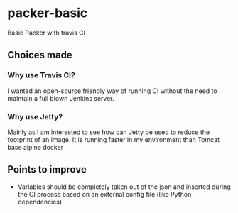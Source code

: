 # packer-basic
Basic Packer with travis CI
## Choices made
### Why use Travis CI?
I wanted an open-source friendly way of running CI without the need to maintain a full blown Jenkins server.
### Why use Jetty?
Mainly as I am interested to see how can Jetty be used to reduce the footprint of an image.
It is running faster in my environment than Tomcat base alpine docker
## Points to improve
* Variables should be completely taken out of the json and inserted during the CI process based on an external config file (like Python dependencies)
